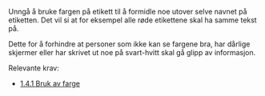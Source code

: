 Unngå å bruke fargen på etikett til å formidle noe utover selve navnet på etiketten. Det vil si at for eksempel alle røde etikettene skal ha samme tekst på.


Dette for å forhindre at personer som ikke kan se fargene bra, har dårlige skjermer eller har skrivet ut noe på svart-hvitt skal gå glipp av informasjon.


Relevante krav:
- [1.4.1 Bruk av farge](https://uu.difi.no/krav-og-regelverk/wcag-20-standarden/141-bruk-av-farge-niva)
